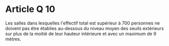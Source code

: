 # Article Q 10

Les salles dans lesquelles l'effectif total est supérieur à 700 personnes ne doivent pas être établies au-dessous du niveau moyen des seuils extérieurs sur plus de la moitié de leur hauteur intérieure et avec un maximum de 9 mètres.

